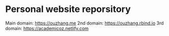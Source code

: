 # Personal website reporsitory
Main domain: https://ouzhang.me
2nd  domain: https://ouzhang.rbind.io
3rd  domain: https://academicoz.netlify.com


